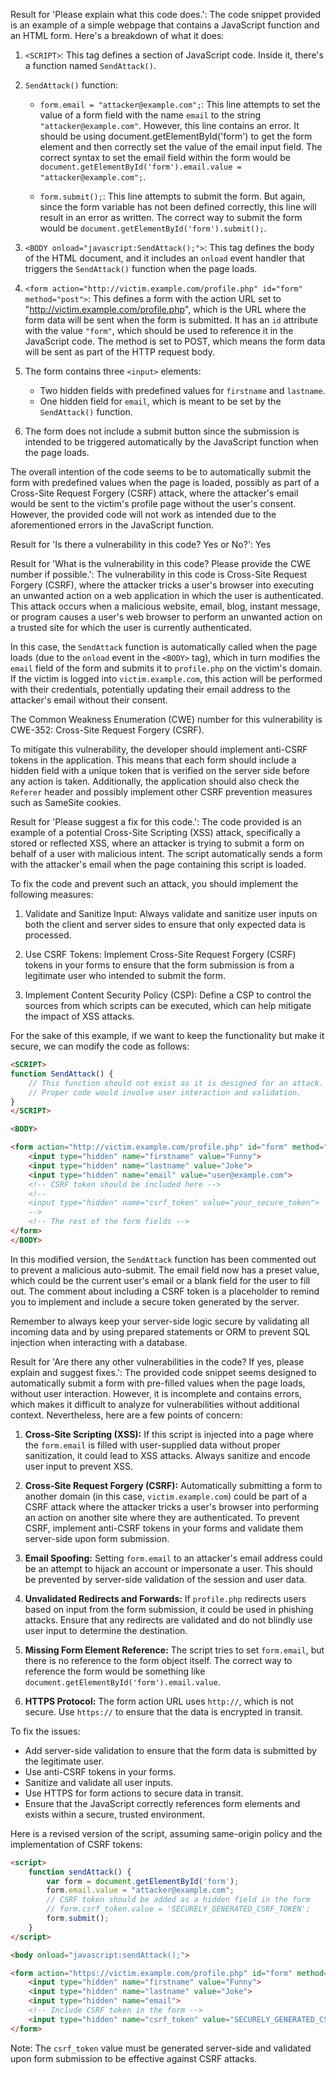 Result for 'Please explain what this code does.':
The code snippet provided is an example of a simple webpage that contains a JavaScript function and an HTML form. Here's a breakdown of what it does:

1. `<SCRIPT>`: This tag defines a section of JavaScript code. Inside it, there's a function named `SendAttack()`.

2. `SendAttack()` function:

   - `form.email = "attacker@example.com";`: This line attempts to set the value of a form field with the name `email` to the string `"attacker@example.com"`. However, this line contains an error. It should be using document.getElementById('form') to get the form element and then correctly set the value of the email input field. The correct syntax to set the email field within the form would be `document.getElementById('form').email.value = "attacker@example.com";`.

   - `form.submit();`: This line attempts to submit the form. But again, since the form variable has not been defined correctly, this line will result in an error as written. The correct way to submit the form would be `document.getElementById('form').submit();`.

3. `<BODY onload="javascript:SendAttack();">`: This tag defines the body of the HTML document, and it includes an `onload` event handler that triggers the `SendAttack()` function when the page loads.

4. `<form action="http://victim.example.com/profile.php" id="form" method="post">`: This defines a form with the action URL set to "http://victim.example.com/profile.php", which is the URL where the form data will be sent when the form is submitted. It has an `id` attribute with the value `"form"`, which should be used to reference it in the JavaScript code. The method is set to POST, which means the form data will be sent as part of the HTTP request body.

5. The form contains three `<input>` elements:

   - Two hidden fields with predefined values for `firstname` and `lastname`.
   - One hidden field for `email`, which is meant to be set by the `SendAttack()` function.

6. The form does not include a submit button since the submission is intended to be triggered automatically by the JavaScript function when the page loads.

The overall intention of the code seems to be to automatically submit the form with predefined values when the page is loaded, possibly as part of a Cross-Site Request Forgery (CSRF) attack, where the attacker's email would be sent to the victim's profile page without the user's consent. However, the provided code will not work as intended due to the aforementioned errors in the JavaScript function.

Result for 'Is there a vulnerability in this code? Yes or No?':
Yes

Result for 'What is the vulnerability in this code? Please provide the CWE number if possible.':
The vulnerability in this code is Cross-Site Request Forgery (CSRF), where the attacker tricks a user's browser into executing an unwanted action on a web application in which the user is authenticated. This attack occurs when a malicious website, email, blog, instant message, or program causes a user's web browser to perform an unwanted action on a trusted site for which the user is currently authenticated.

In this case, the `SendAttack` function is automatically called when the page loads (due to the `onload` event in the `<BODY>` tag), which in turn modifies the `email` field of the form and submits it to `profile.php` on the victim's domain. If the victim is logged into `victim.example.com`, this action will be performed with their credentials, potentially updating their email address to the attacker's email without their consent.

The Common Weakness Enumeration (CWE) number for this vulnerability is CWE-352: Cross-Site Request Forgery (CSRF).

To mitigate this vulnerability, the developer should implement anti-CSRF tokens in the application. This means that each form should include a hidden field with a unique token that is verified on the server side before any action is taken. Additionally, the application should also check the `Referer` header and possibly implement other CSRF prevention measures such as SameSite cookies.

Result for 'Please suggest a fix for this code.':
The code provided is an example of a potential Cross-Site Scripting (XSS) attack, specifically a stored or reflected XSS, where an attacker is trying to submit a form on behalf of a user with malicious intent. The script automatically sends a form with the attacker's email when the page containing this script is loaded.

To fix the code and prevent such an attack, you should implement the following measures:

1. Validate and Sanitize Input: Always validate and sanitize user inputs on both the client and server sides to ensure that only expected data is processed.

2. Use CSRF Tokens: Implement Cross-Site Request Forgery (CSRF) tokens in your forms to ensure that the form submission is from a legitimate user who intended to submit the form.

3. Implement Content Security Policy (CSP): Define a CSP to control the sources from which scripts can be executed, which can help mitigate the impact of XSS attacks.

For the sake of this example, if we want to keep the functionality but make it secure, we can modify the code as follows:

```html
<SCRIPT>
function SendAttack() {
    // This function should not exist as it is designed for an attack.
    // Proper code would involve user interaction and validation.
}
</SCRIPT>

<BODY>

<form action="http://victim.example.com/profile.php" id="form" method="post">
    <input type="hidden" name="firstname" value="Funny">
    <input type="hidden" name="lastname" value="Joke">
    <input type="hidden" name="email" value="user@example.com">
    <!-- CSRF token should be included here -->
    <!--
    <input type="hidden" name="csrf_token" value="your_secure_token">
    -->
    <!-- The rest of the form fields -->
</form>
</BODY>
```

In this modified version, the `SendAttack` function has been commented out to prevent a malicious auto-submit. The email field now has a preset value, which could be the current user's email or a blank field for the user to fill out. The comment about including a CSRF token is a placeholder to remind you to implement and include a secure token generated by the server.

Remember to always keep your server-side logic secure by validating all incoming data and by using prepared statements or ORM to prevent SQL injection when interacting with a database.

Result for 'Are there any other vulnerabilities in the code? If yes, please explain and suggest fixes.':
The provided code snippet seems designed to automatically submit a form with pre-filled values when the page loads, without user interaction. However, it is incomplete and contains errors, which makes it difficult to analyze for vulnerabilities without additional context. Nevertheless, here are a few points of concern:

1. **Cross-Site Scripting (XSS):** If this script is injected into a page where the `form.email` is filled with user-supplied data without proper sanitization, it could lead to XSS attacks. Always sanitize and encode user input to prevent XSS.

2. **Cross-Site Request Forgery (CSRF):** Automatically submitting a form to another domain (in this case, `victim.example.com`) could be part of a CSRF attack where the attacker tricks a user's browser into performing an action on another site where they are authenticated. To prevent CSRF, implement anti-CSRF tokens in your forms and validate them server-side upon form submission.

3. **Email Spoofing:** Setting `form.email` to an attacker's email address could be an attempt to hijack an account or impersonate a user. This should be prevented by server-side validation of the session and user data.

4. **Unvalidated Redirects and Forwards:** If `profile.php` redirects users based on input from the form submission, it could be used in phishing attacks. Ensure that any redirects are validated and do not blindly use user input to determine the destination.

5. **Missing Form Element Reference:** The script tries to set `form.email`, but there is no reference to the form object itself. The correct way to reference the form would be something like `document.getElementById('form').email.value`.

6. **HTTPS Protocol:** The form action URL uses `http://`, which is not secure. Use `https://` to ensure that the data is encrypted in transit.

To fix the issues:

- Add server-side validation to ensure that the form data is submitted by the legitimate user.
- Use anti-CSRF tokens in your forms.
- Sanitize and validate all user inputs.
- Use HTTPS for form actions to secure data in transit.
- Ensure that the JavaScript correctly references form elements and exists within a secure, trusted environment.

Here is a revised version of the script, assuming same-origin policy and the implementation of CSRF tokens:

```html
<script>
    function sendAttack() {
        var form = document.getElementById('form');
        form.email.value = "attacker@example.com";
        // CSRF token should be added as a hidden field in the form
        // form.csrf_token.value = 'SECURELY_GENERATED_CSRF_TOKEN';
        form.submit();
    }
</script>

<body onload="javascript:sendAttack();">

<form action="https://victim.example.com/profile.php" id="form" method="post">
    <input type="hidden" name="firstname" value="Funny">
    <input type="hidden" name="lastname" value="Joke">
    <input type="hidden" name="email">
    <!-- Include CSRF token in the form -->
    <input type="hidden" name="csrf_token" value="SECURELY_GENERATED_CSRF_TOKEN">
</form>
```

Note: The `csrf_token` value must be generated server-side and validated upon form submission to be effective against CSRF attacks.
